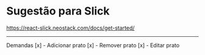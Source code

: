 # Sugestão para Slick

<https://react-slick.neostack.com/docs/get-started/>

---

Demandas
[x] - Adicionar prato
[x] - Remover prato
[x] - Editar prato
